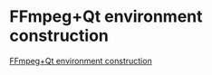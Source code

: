 # FFmpeg+Qt environment construction
[FFmpeg+Qt environment construction](https://aiwithcloud.com/2022/09/15/ffmpegqt_environment_construction/)